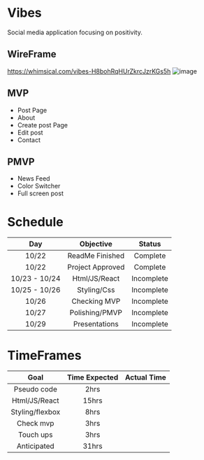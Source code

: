 # Vibes
Social media application focusing on positivity.

## WireFrame
https://whimsical.com/vibes-H8bohRqHUrZkrcJzrKGs5h
![image](https://user-images.githubusercontent.com/90221535/138517449-344f393f-543d-4450-b617-2eb3d7882788.png)

## MVP
- Post Page
- About
- Create post Page
- Edit post 
- Contact 

## PMVP
- News Feed
- Color Switcher
- Full screen post 

# Schedule

| Day | Objective | Status |
|    :---:     |     :---:      |     :---:     |
| 10/22|ReadMe Finished |Complete|
| 10/22 | Project Approved |  Complete |
| 10/23 - 10/24 | Html/JS/React |  Incomplete |
| 10/25 - 10/26 | Styling/Css | Incomplete |
| 10/26 | Checking MVP | Incomplete |
| 10/27 | Polishing/PMVP | Incomplete |
| 10/29 | Presentations | Incomplete |

# TimeFrames
|Goal| Time Expected| Actual Time|
| :---: | :---: | :---: |
|Pseudo code| 2hrs | |
|Html/JS/React| 15hrs | |
|Styling/flexbox | 8hrs | |
|Check mvp | 3hrs | |
|Touch ups | 3hrs | |
|Anticipated | 31hrs | |



